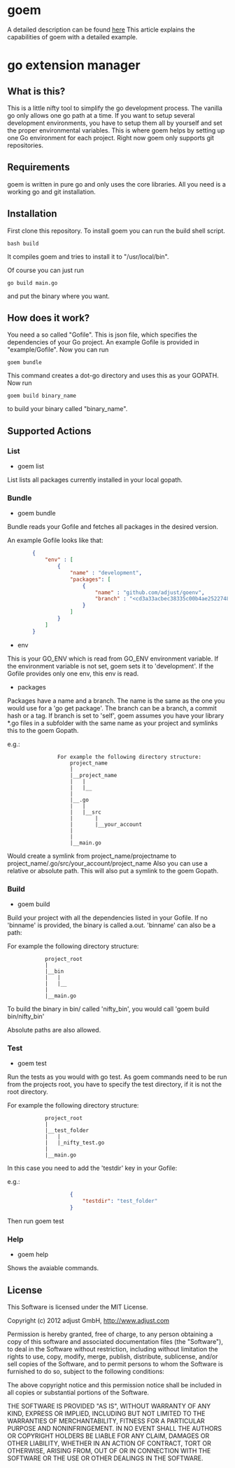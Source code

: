 goem
====

A detailed description can be found [here](http://big-elephants.com/2013-09/goem-the-missing-go-extension-manager/)
This article explains the capabilities of goem with a detailed example.

# go extension manager

## What is this?

This is a little nifty tool to simplify the go development process.
The vanilla go only allows one go path at a time. If you want to setup
several development environments, you have to setup them all by yourself
and set the proper environmental variables.
This is where goem helps by setting up one Go environment for each project.
Right now goem only supports git repositories.

## Requirements

goem is written in pure go and only uses the core libraries.
All you need is a working go and git installation.

## Installation
First clone this repository.
To install goem you can run the build shell script.

```
bash build
```

It compiles goem and tries to install it to "/usr/local/bin".

Of course you can just run
```
go build main.go
```
and put the binary where you want.

## How does it work?

You need a so called "Gofile". This is json file, which specifies the dependencies of
your Go project. An example Gofile is provided in "example/Gofile".
Now you can run
```
goem bundle
```

This command creates a dot-go directory and uses this as your GOPATH.
Now run
```
goem build binary_name
```
to build your binary called "binary_name".

## Supported Actions

### List

* goem list

List lists all packages currently installed in your local gopath.

### Bundle

* goem bundle

Bundle reads your Gofile and fetches all packages in the desired version.

An example Gofile looks like that:

```json
        {
            "env" : [
                {
                    "name" : "development",
                    "packages": [
                        {
                            "name" : "github.com/adjust/goenv",
                            "branch" : "<cd3a33acbec38335c00b4ae252274827893d4e5b"
                        }
                    ]
                }
            ]
        }
```

* env

This is your GO_ENV which is read from GO_ENV environment variable.
If the environment variable is not set, goem sets it to 'development'.
If the Gofile provides only one env, this env is read.

* packages

Packages have a name and a branch. The name is the same as the one
you would use for a 'go get package'. The branch can be a branch,
a commit hash or a tag.
If branch is set to 'self', goem assumes you have your library *.go
files in a subfolder with the same name as your project and symlinks this
to the goem Gopath.

e.g.:

```
                For example the following directory structure:
                    project_name
                    |
                    |__project_name
                    |   |
                    |   |__
                    |
                    |__.go
                    |   |
                    |   |__src
                    |       |
                    |       |__your_account
                    |
                    |
                    |__main.go

```

Would create a symlink from project_name/projectname to
project_name/.go/src/your_account/project_name
Also you can use a relative or absolute path. This will also put a symlink to
the goem Gopath.

### Build

* goem build

Build your project with all the dependencies listed in your Gofile.
If no 'binname' is provided, the binary is called a.out.
'binname' can also be a path:

For example the following directory structure:

```
            project_root
            |
            |__bin
            |   |
            |   |__
            |
            |__main.go

```

To build the binary in bin/ called 'nifty_bin', you would call
'goem build bin/nifty_bin'

Absolute paths are also allowed.

### Test

* goem test

Run the tests as you would with go test.
As goem commands need to be run from the projects root,
you have to specify the test directory, if it is not the root directory.

For example the following directory structure:

```
            project_root
            |
            |__test_folder
            |   |
            |   |_nifty_test.go
            |
            |__main.go

```
In this case you need to add the 'testdir' key in your Gofile:

e.g.:

```json
                    {
                        "testdir": "test_folder"
                    }
```

Then run goem test

### Help

* goem help

Shows the avaiable commands.


## License

This Software is licensed under the MIT License.

Copyright (c) 2012 adjust GmbH,
http://www.adjust.com

Permission is hereby granted, free of charge, to any person obtaining
a copy of this software and associated documentation files (the
"Software"), to deal in the Software without restriction, including
without limitation the rights to use, copy, modify, merge, publish,
distribute, sublicense, and/or sell copies of the Software, and to
permit persons to whom the Software is furnished to do so, subject to
the following conditions:

The above copyright notice and this permission notice shall be
included in all copies or substantial portions of the Software.

THE SOFTWARE IS PROVIDED "AS IS", WITHOUT WARRANTY OF ANY KIND,
EXPRESS OR IMPLIED, INCLUDING BUT NOT LIMITED TO THE WARRANTIES OF
MERCHANTABILITY, FITNESS FOR A PARTICULAR PURPOSE AND
NONINFRINGEMENT. IN NO EVENT SHALL THE AUTHORS OR COPYRIGHT HOLDERS BE
LIABLE FOR ANY CLAIM, DAMAGES OR OTHER LIABILITY, WHETHER IN AN ACTION
OF CONTRACT, TORT OR OTHERWISE, ARISING FROM, OUT OF OR IN CONNECTION
WITH THE SOFTWARE OR THE USE OR OTHER DEALINGS IN THE SOFTWARE.

